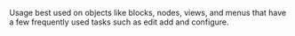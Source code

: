 Usage
best used on objects like blocks, nodes, views, and menus that have a few frequently used tasks such as edit add and configure.
